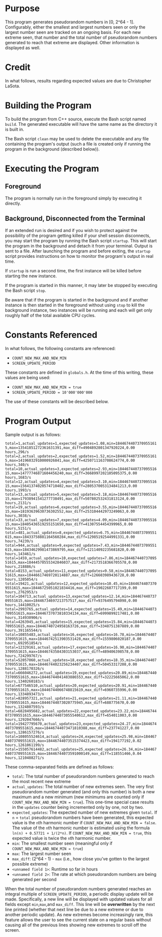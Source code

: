 # Purpose
This program generates pseudorandom numbers in [0, 2^64 - 1]. Configurably, either the smallest and largest numbers seen or only the largest number seen are tracked on an ongoing basis. For each new extreme seen, that number and the total number of pseudorandom numbers generated to reach that extreme are displayed. Other information is displayed as well.

# Credit
In what follows, results regarding expected values are due to Christopher LaSota.

# Building the Program
To build the program from C++ source, execute the Bash script named `build`. The generated executable will have the same name as the directory it is built in.

The Bash script `clean` may be used to delete the executable and any file containing the program's output (such a file is created only if running the program in the background (described below)).

# Executing the Program
## Foreground
The program is normally run in the foreground simply by executing it directly.

## Background, Disconnected from the Terminal
If an extended run is desired and if you wish to protect against the possibility of the program getting killed if your shell session disconnects, you may start the program by running the Bash script `startup`. This will start the program in the background and detach it from your terminal. Output is sent to a file. After launching the program and before exiting, the `startup` script provides instructions on how to monitor the program's output in real time.

If `startup` is run a second time, the first instance will be killed before starting the new instance.

If the program is started in this manner, it may later be stopped by executing the Bash script `stop`.

Be aware that if the program is started in the background and if another instance is then started in the foreground without using `stop` to kill the background instance, two instances will be running and each will get only roughly half of the total available CPU cycles.

# Constants Referenced
In what follows, the following constants are referenced:
- `COUNT_NEW_MAX_AND_NEW_MIN`
- `SCREEN_UPDATE_PERIOD`

These constants are defined in `globals.h`. At the time of this writing, these values are being used:
- `COUNT_NEW_MAX_AND_NEW_MIN = true`
- `SCREEN_UPDATE_PERIOD = 10'000'000'000`

The use of these constants will be described below.

# Program Output
Sample output is as follows:

`total=1,actual_updates=1,expected_updates=1.08,min=18446744073709551615,max=13541851272361631391,max_diff=4904892801347920224,0.00 hours,296/s
total=2,actual_updates=2,expected_updates=1.52,min=18446744073709551615,max=14196032910000926841,max_diff=4250711163708624774,0.00 hours,340/s
total=10,actual_updates=3,expected_updates=2.93,min=18446744073709551615,max=14777746871604456240,max_diff=3668997202105095375,0.00 hours,1683/s
total=12,actual_updates=4,expected_updates=3.10,min=18446744073709551615,max=15641374020574710402,max_diff=2805370053134841213,0.00 hours,1993/s
total=13,actual_updates=5,expected_updates=3.18,min=18446744073709551615,max=17938941541277738491,max_diff=507802532431813124,0.00 hours,2131/s
total=19,actual_updates=6,expected_updates=3.55,min=18446744073709551615,max=18193639630736302552,max_diff=253104442973249063,0.00 hours,3038/s
total=33,actual_updates=7,expected_updates=4.09,min=18446744073709551615,max=18405436519255151650,max_diff=41307554454399965,0.00 hours,5151/s
total=481,actual_updates=8,expected_updates=6.75,min=18446744073709551615,max=18433758881164560284,max_diff=12985192544991331,0.00 hours,74239/s
total=944,actual_updates=9,expected_updates=7.43,min=18446744073709551615,max=18434629981473869795,max_diff=12114092235681820,0.00 hours,143461/s
total=1459,actual_updates=10,expected_updates=7.86,min=18446744073709551615,max=18444570555342846037,max_diff=2173518366705578,0.00 hours,218886/s
total=8153,actual_updates=11,expected_updates=9.58,min=18446744073709551615,max=18446617469720114887,max_diff=126603989436728,0.00 hours,1205054/s
total=19421,actual_updates=12,expected_updates=10.45,min=18446744073709551615,max=18446725051021834416,max_diff=19022687717199,0.00 hours,2762953/s
total=104713,actual_updates=13,expected_updates=12.14,min=18446744073709551615,max=18446734697213757517,max_diff=9376495794098,0.00 hours,14410025/s
total=2993765,actual_updates=14,expected_updates=15.49,min=18446744073709551615,max=18446737073810334134,max_diff=6999899217481,0.00 hours,314930906/s
total=4263945,actual_updates=15,expected_updates=15.84,min=18446744073709551615,max=18446740724958163726,max_diff=3348751387889,0.00 hours,391165544/s
total=10855483,actual_updates=16,expected_updates=16.78,min=18446744073709551615,max=18446742513903531428,max_diff=1559806020187,0.00 hours,692951854/s
total=12329161,actual_updates=17,expected_updates=16.90,min=18446744073709551615,max=18446743584303153037,max_diff=489406398578,0.00 hours,724299767/s
total=52057060,actual_updates=18,expected_updates=18.35,min=18446744073709551615,max=18446744023256234407,max_diff=50453317208,0.00 hours,1288170326/s
total=666046272,actual_updates=19,expected_updates=20.89,min=18446744073709551615,max=18446744041483886553,max_diff=32225665062,0.00 hours,1340260183/s
total=677546510,actual_updates=20,expected_updates=20.91,min=18446744073709551615,max=18446744066748815619,max_diff=6960735996,0.00 hours,1334893473/s
total=828957321,actual_updates=21,expected_updates=21.11,min=18446744073709551615,max=18446744073020775945,max_diff=688775670,0.00 hours,1324807593/s
total=6828495682,actual_updates=22,expected_updates=23.22,min=18446744073709551615,max=18446744073055540612,max_diff=654011003,0.00 hours,1292047666/s
total=19427795670,actual_updates=23,expected_updates=24.27,min=18446744073709551615,max=18446744073471810388,max_diff=237741227,0.00 hours,1286157276/s
total=108055524614,actual_updates=24,expected_updates=25.98,min=18446744073709551615,max=18446744073515374423,max_diff=194177192,0.02 hours,1261061199/s
total=155057614482,actual_updates=25,expected_updates=26.34,min=18446744073709551615,max=18446744073591000149,max_diff=118551466,0.04 hours,1210488271/s`

These comma-separated fields are defined as follows:
- `total`: The total number of pseudorandom numbers generated to reach the most recent new extreme
- `actual_updates`: The total number of new extremes seen. The very first pseudorandom number generated (and only this number) is both a new maximum and a new minimum (new minimums are counted only if `COUNT_NEW_MAX_AND_NEW_MIN = true`). This one-time special case results in the `updates` counter being incremented only by one, not by two.
- `expected_updates`: The expected number of new extremes given `total`. If `n` = `total` pseudorandom numbers have been generated, this expected value is the `n`th harmonic number if `COUNT_NEW_MAX_AND_NEW_MIN = false`. The value of the `n`th harmonic number is estimated using the formula `ln(n) + 0.57721 + 1/(2*n)`. If `COUNT_NEW_MAX_AND_NEW_MIN = true`, this expected value is twice the `n`th harmonic number.
- `min`: The smallest number seen (meaningful only if `COUNT_NEW_MAX_AND_NEW_MIN = true`)
- `max`: The largest number seen
- `max_diff`: (2^64 - 1) - `max` (i.e., how close you've gotten to the largest possible extreme)
- `<unnamed field 1>`: Runtime so far in hours
- `<unnamed field 2>`: The rate at which pseudorandom numbers are being generated per second

When the total number of pseudorandom numbers generated reaches an integral multiple of `SCREEN_UPDATE_PERIOD`, a periodic display update will be made. Specifically, a new line will be displayed with updated values for all fields except `min`,`max`,and `max_diff`. This line will be **overwritten** by the next line printed (whether that next line be due to a new extreme or due to another periodic update). As new extremes become increasingly rare, this feature allows the user to see the current state on a regular basis without causing all of the previous lines showing new extremes to scroll off the screen.
